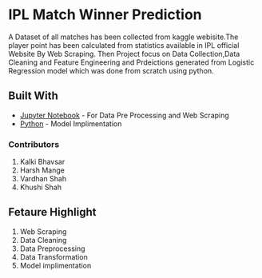 # IPL Match Winner Prediction

A Dataset of all matches has been collected from kaggle webisite.The player point has been calculated from statistics available in IPL official Website By Web Scraping. Then Project focus on Data Collection,Data Cleaning and Feature Engineering and Prdeictions generated from Logistic Regression model which was done from scratch using python.

## Built With

* [Jupyter Notebook](https://jupyter.org/) - For Data Pre Processing and Web Scraping
* [Python](https://www.python.org/) - Model Implimentation


### Contributors

1. Kalki Bhavsar
2. Harsh Mange
3. Vardhan Shah
4. Khushi Shah


## Fetaure Highlight

1. Web Scraping 
2. Data Cleaning
3. Data Preprocessing
4. Data Transformation
5. Model implimentation
